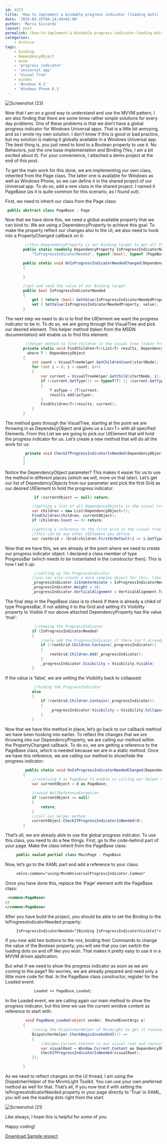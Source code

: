 ```yaml
---
id: 4323
title: 'How to implement a bindable progress indicator (loading dots) for MVVM Windows (8.1) Universal apps'
date: '2015-03-25T04:14:49+01:00'
author: 'Marco Siccardi'
layout: post
permalink: /how-to-implement-a-bindable-progress-indicator-loading-dots-for-mvvm-windows-8-1-universal-apps/
categories:
    - Archive
tags:
    - binding
    - DependencyObject
    - mvvm
    - 'progress indicator'
    - 'universal app'
    - 'Visual Tree'
    - windev
    - 'Windows 8.1'
    - 'Windows Phone 8.1'
---
```


![Screenshot (23)](/assets/img/2015/03/Screenshot-23.png)

Now that I am on a good way to understand and use the MVVM pattern, I am also finding that there are some times rather simple solutions for every day problems. One of these problems is that we don’t have a global progress indicator for Windows Universal apps. That is a little bit annoying, and so I wrote my own solution. I don’t know if this is good or bad practice, but my solution is making it globally available in a Windows Universal app. The best thing is, you just need to bind to a Boolean property to use it. No Behaviors, just the one base implementation and Binding (Yes, I am a bit excited about it). For your convenience, I attached a demo project at the end of this post.

To get the main work for this done, we are implementing our own class, inherited from the Page class. The latter one is available for Windows as well as Windows Phone, so we can define it in the shared project of our Universal app. To do so, add a new class in the shared project. I named it PageBase (as it is quite common for this scenario, as I found out).

First, we need to inherit our class from the Page class:

``` csharp
 public abstract class PageBase : Page
```
 
Now that we have done this, we need a global available property that we can bind to. We are using a DependencyProperty to achieve this goal. To make the property reflect our changes also to the UI, we also need to hook into a PropertyChanged callback on it:

``` csharp
         //this DepenedencyProperty is our Binding target to get all the action done!
        public static readonly DependencyProperty IsProgressIndicatorNeededProperty = DependencyProperty.Register(
            "IsProgressIndicatorNeeded", typeof (bool), typeof (PageBase), new PropertyMetadata((bool)false, OnIsProgressIndicatorNeededChanged));

        public static void OnIsProgressIndicatorNeededChanged(DependencyObject d, DependencyPropertyChangedEventArgs e)
        {

        }

        //get and send the value of our Binding target
        public bool IsProgressIndicatorNeeded
        {
            get { return (bool) GetValue(IsProgressIndicatorNeededProperty); }
            set { SetValue(IsProgressIndicatorNeededProperty, value); }
        }
```
 
The next step we need to do is to find the UIElement we want the progress indicator to be in. To do so, we are going through the VisualTree and pick our desired element. This helper method (taken from the MSDN documentation) will enable us to find this element:

``` csharp
         //helper method to find children in the visual tree (taken from MSDN documentation)
        private static void FindChildren<T>(List<T> results, DependencyObject startNode)
          where T : DependencyObject
        {
            int count = VisualTreeHelper.GetChildrenCount(startNode);
            for (int i = 0; i < count; i++)
            {
                var current = VisualTreeHelper.GetChild(startNode, i);
                if ((current.GetType()) == typeof(T) || (current.GetType().GetTypeInfo().IsSubclassOf(typeof(T))))
                {
                    T asType = (T)current;
                    results.Add(asType);
                }
                FindChildren<T>(results, current);
            }
        }
```
 
The method goes through the VisualTree, starting at the point we are throwing in as DependecyObject and gives us a List&lt;T&gt; with all specified Elements. From this List we are going to pick our UIElement that will hold the progress indicator for us. Let’s create a new method that will do all the work for us:

``` csharp
         private void CheckIfProgressIndicatorIsNeeded(DependencyObject currentObject)
        {
        }
```
 
Notice the DependencyObject parameter? This makes it easier for us to use the method in different places (which we will, more on that later). Let’s get our list of DependencyObjects from our parameter and pick the first Grid as our desired UIElement to hold the progress indicator:

``` csharp
             if (currentObject == null) return;

            //getting a list of all DependencyObjects in the visual tree
            var children = new List<DependencyObject>();
            FindChildren(children, currentObject);
            if (children.Count == 0) return;

            //getting a reference to the first Grid in the visual tree
            //this can be any other UIElement you define
            var rootGrid = (Grid)children.FirstOrDefault(i => i.GetType() == typeof(Grid));
```
 
Now that we have this, we are already at the point where we need to create our progress indicator object. I declared a class member of type ProgressBar (which needs to be instantiated in the constructor then). This is how I set it up:

``` csharp
             //setting up the ProgressIndicator
            //you can also create a more complex object for this, like a StackPanel with a TextBlock and the ProgressIndicator in it
            _progressIndicator.IsIndeterminate = IsProgressIndicatorNeeded;
            _progressIndicator.Height = 20;
            _progressIndicator.VerticalAlignment = VerticalAlignment.Top;
```
 
The final step in the PageBase class is to check if there is already a chikd of type ProgressBar, if not adding it to the Grid and setting it’s Visibility property to Visible if our above attached DependencyProperty has the value ‘true’:

``` csharp
             //showing the ProgressIndicator
            if (IsProgressIndicatorNeeded)
            {
                //only add the ProgressIndicator if there isn't already one in the rootGrid
                if (!rootGrid.Children.Contains(_progressIndicator))
                {
                    rootGrid.Children.Add(_progressIndicator);
                }
                _progressIndicator.Visibility = Visibility.Visible;
            }
```
 
If the value is ‘false’, we are setting the Visibility back to collapsed:

``` csharp
             //hiding the ProgressIndicator
            else
            {
                if (rootGrid.Children.Contains(_progressIndicator))
                {
                    _progressIndicator.Visibility = Visibility.Collapsed;
                }
            }
```
 
Now that we have this method in place, let’s go back to our callback method we have been hooking into earlier. To reflect the changes that we are throwing into our DependencyProperty, we are calling our method within the PropertyChanged callback. To do so, we are getting a reference to the PageBase class, which is needed because we are in a static method. Once we have this reference, we are calling our method to show/hide the progress indicator:

``` csharp
         public static void OnIsProgressIndicatorNeededChanged(DependencyObject d, DependencyPropertyChangedEventArgs e)
        {
            //resolving d as PageBase to enable us calling our helper method
            var currentObject = d as PageBase;

            //avoid NullReferenceException
            if (currentObject == null)
            {
                return;
            }
            //call our helper method
            currentObject.CheckIfProgressIndicatorIsNeeded(d);
        }
```
 
That’s all, we are already able to use the global progress indicator. To use this class, you need to do a few things. First, go to the code-behind part of your page. Make the class inherit from the PageBase class:

``` csharp
     public sealed partial class MainPage : PageBase
```
 
Now, let’s go to the XAML part and add a reference to your class:

``` xml
     xmlns:common="using:MvvmUniversalProgressIndicator.Common"
```
 
Once you have done this, replace the ‘Page’ element with the PageBase class:

``` xml
 <common:PageBase>
//
</common:PageBase>
```
 
After you have build the project, you should be able to set the Binding to the IsProgressIndicatorNeeded property:

``` xml
     IsProgressIndicatorNeeded="{Binding IsProgressIndicatorVisible}">
```
 
If you now add two buttons to the mix, binding their Commands to change the value of the Boolean property, you will see that you can switch the loading dots on and off like you wish. That makes it pretty easy to use it in a MVVM driven application.

But what if we need to show the progress indicator as soon as we are coming to the page? No worries, we are already prepared and need only a little more code for that. In the PageBase class constructor, register for the Loaded event:

``` xml
             Loaded += PageBase_Loaded;
```
 
In the Loaded event, we are calling again our main method to show the progress indicator, but this time we use the current window content as reference to start with:

``` csharp
         void PageBase_Loaded(object sender, RoutedEventArgs e)
        {
            //using the DispatcherHelper of MvvmLight to get it running on the UI
            DispatcherHelper.CheckBeginInvokeOnUI(() =>
            {
                //Window.Current.Content is our visual root and contains all UIElements of a page
                var visualRoot = Window.Current.Content as DependencyObject;
                CheckIfProgressIndicatorIsNeeded(visualRoot);
            });

        }
```
 
As we need to reflect changes on the UI thread, I am using the DispatcherHelper of the MvvmLight Toolkit. You can use your own preferred method as well for that. That’s all, If you now test it with setting the IsProgressIndicatorNeeded property in your page directly to ‘True’ in XAML, you will see the loading dots right from the start.

![Screenshot (21)](/assets/img/2015/03/Screenshot-21-300x200.png)

Like always, I hope this is helpful for some of you.

Happy coding!

[Download Sample project](/assets/img/2015/03/MvvmUniversalProgressIndicator.zip)